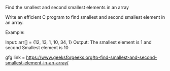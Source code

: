 
Find the smallest and second smallest elements in an array

Write an efficient C program to find smallest and second smallest element in an array.

Example:

Input:  arr[] = {12, 13, 1, 10, 34, 1}
Output: The smallest element is 1 and 
        second Smallest element is 10

gfg link = https://www.geeksforgeeks.org/to-find-smallest-and-second-smallest-element-in-an-array/
